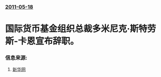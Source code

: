 ### [2011-05-18](/news/2011/05/18/index.md)

##### 
# 国际货币基金组织总裁多米尼克·斯特劳斯-卡恩宣布辞职。




### 信息来源:

1. [新华网](http://news.xinhuanet.com/world/2011-05/19/c_121435216.htm)
